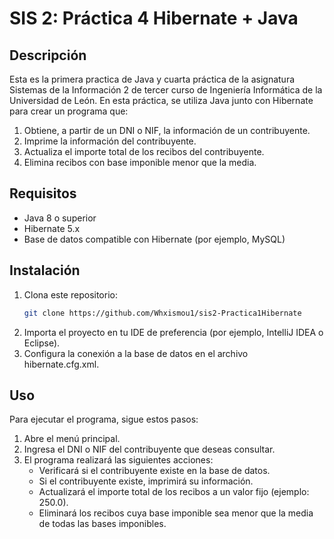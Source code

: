 #  SIS 2: Práctica 4 Hibernate + Java

## Descripción

Esta es la primera practica de Java y cuarta práctica de la asignatura Sistemas de la Información 2 de tercer curso de Ingeniería Informática de la Universidad de León. En esta práctica, se utiliza Java junto con Hibernate para crear un programa que:

1. Obtiene, a partir de un DNI o NIF, la información de un contribuyente.
2. Imprime la información del contribuyente.
3. Actualiza el importe total de los recibos del contribuyente.
4. Elimina recibos con base imponible menor que la media.

## Requisitos

- Java 8 o superior
- Hibernate 5.x
- Base de datos compatible con Hibernate (por ejemplo, MySQL)

## Instalación

1. Clona este repositorio:
   ```sh
   git clone https://github.com/Whxismou1/sis2-Practica1Hibernate
   ```
2. Importa el proyecto en tu IDE de preferencia (por ejemplo, IntelliJ IDEA o Eclipse).
3. Configura la conexión a la base de datos en el archivo hibernate.cfg.xml.

## Uso
Para ejecutar el programa, sigue estos pasos:

1. Abre el menú principal.
2. Ingresa el DNI o NIF del contribuyente que deseas consultar.
3. El programa realizará las siguientes acciones:
    * Verificará si el contribuyente existe en la base de datos.
    * Si el contribuyente existe, imprimirá su información.
    * Actualizará el importe total de los recibos a un valor fijo (ejemplo: 250.0).
    * Eliminará los recibos cuya base imponible sea menor que la media de todas las bases imponibles.
